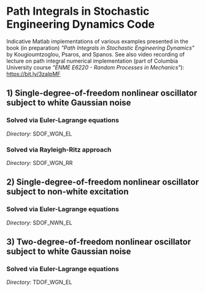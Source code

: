 # Path Integrals in Stochastic Engineering Dynamics Code

Indicative Matlab implementations of various examples presented in the book (in preparation) *"Path Integrals in Stochastic Engineering Dynamics"* by Kougioumtzoglou, Psaros, and Spanos.
See also video recording of lecture on path integral numerical implementation (part of Columbia University course *"ENME E6220 - Random Processes in Mechanics"*): https://bit.ly/3zalpMF


## 1) Single-degree-of-freedom nonlinear oscillator subject to white Gaussian noise

### Solved via Euler-Lagrange equations
*Directory:* SDOF_WGN_EL

### Solved via Rayleigh-Ritz approach
*Directory:* SDOF_WGN_RR

## 2) Single-degree-of-freedom nonlinear oscillator subject to non-white excitation

### Solved via Euler-Lagrange equations
*Directory:* SDOF_NWN_EL

## 3) Two-degree-of-freedom nonlinear oscillator subject to white Gaussian noise

### Solved via Euler-Lagrange equations
*Directory:* TDOF_WGN_EL
 

